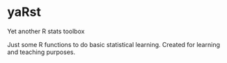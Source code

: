 # yaRst
Yet another R stats toolbox

Just some R functions to do basic statistical learning. Created for learning and teaching purposes.
